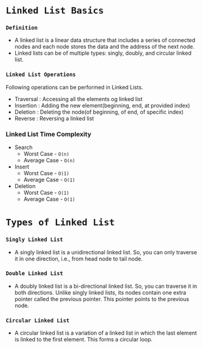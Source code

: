 # `Linked List Basics`

### `Definition`

- A linked list is a linear data structure that includes a series of connected nodes and each node stores the data and the address of the next node.
- Linked lists can be of multiple types: singly, doubly, and circular linked list.

### `Linked List Operations`

Following operations can be performed in Linked Lists.

- Traversal : Accessing all the elements og linked list
- Insertion : Adding the new element(beginning, end, at provided index)
- Deletion : Deleting the node(of beginning, of end, of specific index)
- Reverse : Reversing a linked list

### Linked List Time Complexity

- Search
  - Worst Case - `O(n)`
  - Average Case - `O(n)`
- Insert
  - Worst Case - `O(1)`
  - Average Case - `O(1)`
- Deletion
  - Worst Case - `O(1)`
  - Average Case - `O(1)`

# `Types of Linked List`

### `Singly Linked List`

- A singly linked list is a unidirectional linked list. So, you can only traverse it in one direction, i.e., from head node to tail node.

### `Double Linked List`

- A doubly linked list is a bi-directional linked list. So, you can traverse it in both directions. Unlike singly linked lists, its nodes contain one extra pointer called the previous pointer. This pointer points to the previous node.

### `Circular Linked List`

- A circular linked list is a variation of a linked list in which the last element is linked to the first element. This forms a circular loop.
